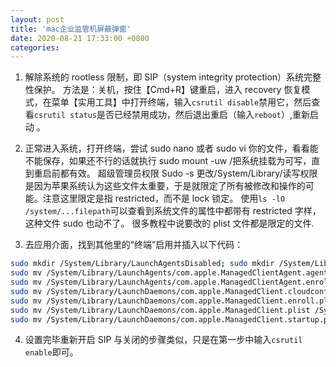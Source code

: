 ```yaml
---
layout: post
title: 'mac企业监管机屏蔽弹窗'
date: 2020-08-21 17:33:00 +0800
categories:
---
```


1. 解除系统的 rootless 限制，即 SIP（system integrity protection）系统完整性保护。
   方法是：关机，按住【Cmd+R】键重启，进入 recovery 恢复模式，在菜单【实用工具】中打开终端，输入`csrutil disable`禁用它，然后查看`csrutil status`是否已经禁用成功，然后退出重启（输入`reboot`）,重新启动 。

2. 正常进入系统，打开终端，尝试 sudo nano 或者 sudo vi 你的文件，看看能不能保存，如果还不行的话就执行 sudo mount -uw /把系统挂载为可写，直到重启前都有效。
   超级管理员权限 Sudo -s
   更改/System/Library/读写权限
   是因为苹果系统认为这些文件太重要，于是就限定了所有被修改和操作的可能。注意这里限定是指 restricted，而不是 lock 锁定。
   使用`ls -lO /system/...filepath`可以查看到系统文件的属性中都带有 restricted 字样，这种文件 sudo 也动不了。
   很多教程中说要改的 plist 文件都是限定的文件.

3. 去应用介面，找到其他里的“终端”启用并插入以下代码：

```bash
sudo mkdir /System/Library/LaunchAgentsDisabled; sudo mkdir /System/Library/LaunchDaemonsDisabled;
sudo mv /System/Library/LaunchAgents/com.apple.ManagedClientAgent.agent.plist /System/Library/LaunchAgentsDisabled;
sudo mv /System/Library/LaunchAgents/com.apple.ManagedClientAgent.enrollagent.plist /System/Library/LaunchAgentsDisabled;
sudo mv /System/Library/LaunchDaemons/com.apple.ManagedClient.cloudconfigurationd.plist /System/Library/LaunchDaemonsDisabled;
sudo mv /System/Library/LaunchDaemons/com.apple.ManagedClient.enroll.plist /System/Library/LaunchDaemonsDisabled;
sudo mv /System/Library/LaunchDaemons/com.apple.ManagedClient.plist /System/Library/LaunchDaemonsDisabled;
sudo mv /System/Library/LaunchDaemons/com.apple.ManagedClient.startup.plist /System/Library/LaunchDaemonsDisabled
```

4. 设置完毕重新开启 SIP
   与关闭的步骤类似，只是在第一步中输入`csrutil enable`即可。
